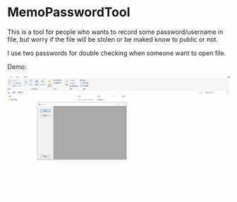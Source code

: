 # MemoPasswordTool

This is a tool for people who wants to record some password/username in file, but worry if the file will be stolen or be maked know to public or not.

I use two passwords for double checking when someone want to open file.

Demo:

![Alt Text](https://raw.githubusercontent.com/sd016808/MemoPasswordTool/master/%E5%82%99%E5%BF%98%E9%8C%84/Memo.gif)
